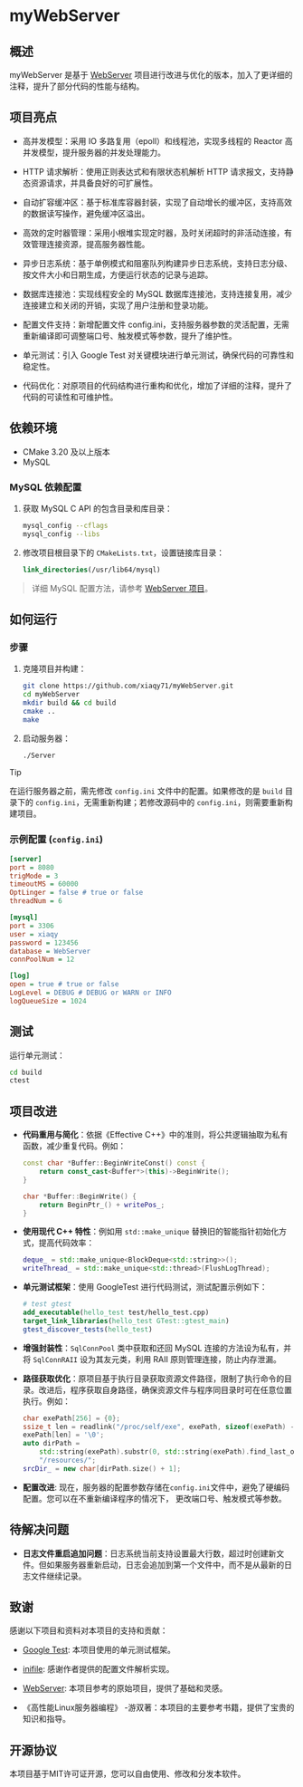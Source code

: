 
# myWebServer

## 概述

myWebServer 是基于 [WebServer](https://github.com/markparticle/WebServer) 项目进行改进与优化的版本，加入了更详细的注释，提升了部分代码的性能与结构。

## 项目亮点

- 高并发模型：采用 IO 多路复用（epoll）和线程池，实现多线程的 Reactor 高并发模型，提升服务器的并发处理能力。

- HTTP 请求解析：使用正则表达式和有限状态机解析 HTTP 请求报文，支持静态资源请求，并具备良好的可扩展性。

- 自动扩容缓冲区：基于标准库容器封装，实现了自动增长的缓冲区，支持高效的数据读写操作，避免缓冲区溢出。

- 高效的定时器管理：采用小根堆实现定时器，及时关闭超时的非活动连接，有效管理连接资源，提高服务器性能。

- 异步日志系统：基于单例模式和阻塞队列构建异步日志系统，支持日志分级、按文件大小和日期生成，方便运行状态的记录与追踪。

- 数据库连接池：实现线程安全的 MySQL 数据库连接池，支持连接复用，减少连接建立和关闭的开销，实现了用户注册和登录功能。

- 配置文件支持：新增配置文件 config.ini，支持服务器参数的灵活配置，无需重新编译即可调整端口号、触发模式等参数，提升了维护性。

- 单元测试：引入 Google Test 对关键模块进行单元测试，确保代码的可靠性和稳定性。

- 代码优化：对原项目的代码结构进行重构和优化，增加了详细的注释，提升了代码的可读性和可维护性。

## 依赖环境

- CMake 3.20 及以上版本
- MySQL

### MySQL 依赖配置

1. 获取 MySQL C API 的包含目录和库目录：
    ```bash
    mysql_config --cflags
    mysql_config --libs
    ```
2. 修改项目根目录下的 `CMakeLists.txt`，设置链接库目录：
    ```cmake
    link_directories(/usr/lib64/mysql)
    ```

> 详细 MySQL 配置方法，请参考 [WebServer 项目](https://github.com/markparticle/WebServer)。

## 如何运行

### 步骤

1. 克隆项目并构建：
    ```bash
    git clone https://github.com/xiaqy71/myWebServer.git
    cd myWebServer
    mkdir build && cd build
    cmake ..
    make
    ```

2. 启动服务器：
    ```bash
    ./Server
    ```

> [!TIP]
> 在运行服务器之前，需先修改 `config.ini` 文件中的配置。如果修改的是 `build` 目录下的 `config.ini`，无需重新构建；若修改源码中的 `config.ini`，则需要重新构建项目。

### 示例配置 (`config.ini`)

```ini
[server]
port = 8080
trigMode = 3
timeoutMS = 60000
OptLinger = false # true or false
threadNum = 6

[mysql]
port = 3306
user = xiaqy
password = 123456
database = WebServer
connPoolNum = 12

[log]
open = true # true or false
LogLevel = DEBUG # DEBUG or WARN or INFO
logQueueSize = 1024
```

## 测试

运行单元测试：

```bash
cd build
ctest
```

## 项目改进

- **代码重用与简化**：依据《Effective C++》中的准则，将公共逻辑抽取为私有函数，减少重复代码。例如：
    ```cpp
    const char *Buffer::BeginWriteConst() const {
        return const_cast<Buffer*>(this)->BeginWrite();
    }

    char *Buffer::BeginWrite() {
        return BeginPtr_() + writePos_;
    }
    ```

- **使用现代 C++ 特性**：例如用 `std::make_unique` 替换旧的智能指针初始化方式，提高代码效率：
    ```cpp
    deque_ = std::make_unique<BlockDeque<std::string>>();
    writeThread_ = std::make_unique<std::thread>(FlushLogThread);
    ```

- **单元测试框架**：使用 GoogleTest 进行代码测试，测试配置示例如下：
    ```cmake
    # test gtest
    add_executable(hello_test test/hello_test.cpp)
    target_link_libraries(hello_test GTest::gtest_main)
    gtest_discover_tests(hello_test)
    ```

- **增强封装性**：`SqlConnPool` 类中获取和还回 MySQL 连接的方法设为私有，并将 `SqlConnRAII` 设为其友元类，利用 RAII 原则管理连接，防止内存泄漏。

- **路径获取优化**：原项目基于执行目录获取资源文件路径，限制了执行命令的目录。改进后，程序获取自身路径，确保资源文件与程序同目录时可在任意位置执行。例如：
    ```cpp
    char exePath[256] = {0};
    ssize_t len = readlink("/proc/self/exe", exePath, sizeof(exePath) - 1);
    exePath[len] = '\0';
    auto dirPath =
        std::string(exePath).substr(0, std::string(exePath).find_last_of('/')) +
        "/resources/";
    srcDir_ = new char[dirPath.size() + 1];
    ```

- **配置改进**: 现在，服务器的配置参数存储在`config.ini`文件中，避免了硬编码配置。您可以在不重新编译程序的情况下， 更改端口号、触发模式等参数。

## 待解决问题

- **日志文件重启追加问题**：日志系统当前支持设置最大行数，超过时创建新文件。但如果服务器重新启动，日志会追加到第一个文件中，而不是从最新的日志文件继续记录。

## 致谢

感谢以下项目和资料对本项目的支持和贡献：

- [Google Test](https://github.com/google/googletest): 本项目使用的单元测试框架。

- [inifile](https://github.com/Gaaagaa/inifile): 感谢作者提供的配置文件解析实现。

- [WebServer](https://github.com/markparticle/WebServer): 本项目参考的原始项目，提供了基础和灵感。

- 《高性能Linux服务器编程》 -游双著：本项目的主要参考书籍，提供了宝贵的知识和指导。

## 开源协议

本项目基于MIT许可证开源，您可以自由使用、修改和分发本软件。
